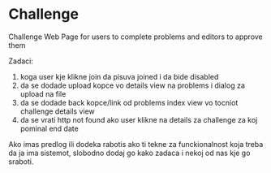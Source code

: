 # Challenge
Challenge Web Page for users to complete problems and editors to approve them

Zadaci:
1) koga user kje klikne join da pisuva joined i da bide disabled
2) da se dodade upload kopce vo details view na problems i dialog za upload na file
3) da se dodade back kopce/link od problems index view vo tocniot challenge details view
4) da se vrati http not found ako user klikne na details za challenge za koj pominal end date 

Ako imas predlog ili dodeka rabotis ako ti tekne za funckionalnost koja treba da ja ima sistemot, 
slobodno dodaj go kako zadaca i nekoj od nas kje go sraboti.

